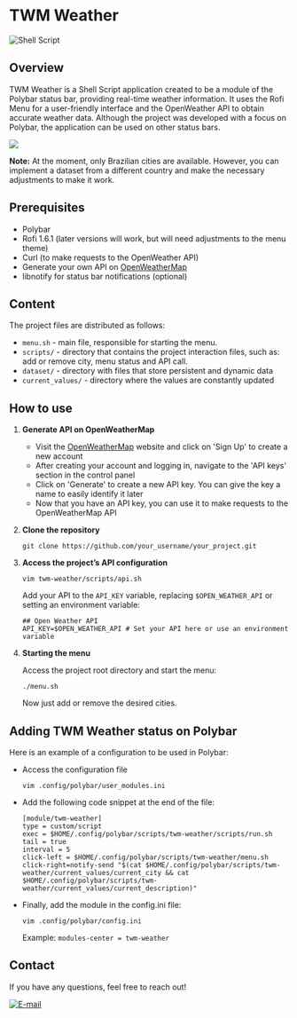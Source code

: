 # TWM Weather
![Shell Script](https://img.shields.io/badge/-Shell_Script-000000?style=flat-square&logo=GNU-Bash&logoColor=white)

## Overview
TWM Weather is a Shell Script application created to be a module of the Polybar status bar, providing real-time weather information. It uses the Rofi Menu for a user-friendly interface and the OpenWeather API to obtain accurate weather data. Although the project was developed with a focus on Polybar, the application can be used on other status bars.

![](https://shorturl.at/frSW4)

**Note:**
At the moment, only Brazilian cities are available. 
However, you can implement a dataset from a different country and make the necessary adjustments to make it work.


## Prerequisites
- Polybar
- Rofi 1.6.1 (later versions will work, but will need adjustments to the menu theme)
- Curl (to make requests to the OpenWeather API)
- Generate your own API on [OpenWeatherMap](https://openweathermap.org/)
- libnotify for status bar notifications (optional)

## Content
The project files are distributed as follows:
- `menu.sh` - main file, responsible for starting the menu.
- `scripts/` - directory that contains the project interaction files, such as: add or remove city, menu status and API call.
- `dataset/` - directory with files that store persistent and dynamic data
- `current_values/` - directory where the values are constantly updated

## How to use
1. **Generate API on OpenWeatherMap**
   - Visit the [OpenWeatherMap](https://openweathermap.org/) website and click on 'Sign Up' to create a new account
   - After creating your account and logging in, navigate to the 'API keys' section in the control panel
   - Click on 'Generate' to create a new API key. You can give the key a name to easily identify it later
   - Now that you have an API key, you can use it to make requests to the OpenWeatherMap API

2. **Clone the repository**
    ```
    git clone https://github.com/your_username/your_project.git
    ```

3. **Access the project’s API configuration**
    ```
    vim twm-weather/scripts/api.sh
    ```
    Add your API to the `API_KEY` variable, replacing `$OPEN_WEATHER_API` or setting an environment variable:
    ```
    ## Open Weather API
    API_KEY=$OPEN_WEATHER_API # Set your API here or use an environment variable
    ```

4. **Starting the menu**
    
    Access the project root directory and start the menu:
    ```
    ./menu.sh
    ```

    Now just add or remove the desired cities.

## Adding TWM Weather status on Polybar
Here is an example of a configuration to be used in Polybar:

- Access the configuration file
    ```
    vim .config/polybar/user_modules.ini
    ```
    
- Add the following code snippet at the end of the file:
    ```
    [module/twm-weather]
    type = custom/script
    exec = $HOME/.config/polybar/scripts/twm-weather/scripts/run.sh
    tail = true
    interval = 5
    click-left = $HOME/.config/polybar/scripts/twm-weather/menu.sh
    click-right=notify-send "$(cat $HOME/.config/polybar/scripts/twm-weather/current_values/current_city && cat $HOME/.config/polybar/scripts/twm-weather/current_values/current_description)"
    ```

- Finally, add the module in the config.ini file:
    ```
    vim .config/polybar/config.ini
    ```
    Example: `modules-center = twm-weather`

## Contact
If you have any questions, feel free to reach out!

[![E-mail](https://img.shields.io/badge/-Email-000?style=for-the-badge&logo=microsoft-outlook&logoColor=007BFF)](mailto:hygorhailer@outlook.com)